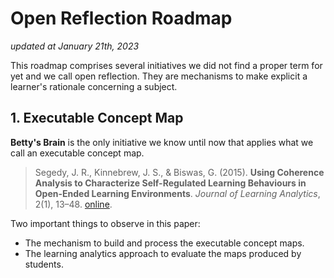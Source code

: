 # Open Reflection Roadmap
*updated at January 21th, 2023*

This roadmap comprises several initiatives we did not find a proper term for yet and we call open reflection. They are mechanisms to make explicit a learner's rationale concerning a subject.

## 1. Executable Concept Map

**Betty's Brain** is the only initiative we know until now that applies what we call an executable concept map.

> Segedy, J. R., Kinnebrew, J. S., & Biswas, G. (2015). **Using Coherence Analysis to Characterize Self-Regulated Learning Behaviours in Open-Ended Learning Environments**. *Journal of Learning Analytics*, 2(1), 13–48. [online](https://doi.org/10.18608/jla.2015.21.3).

Two important things to observe in this paper:
* The mechanism to build and process the executable concept maps.
* The learning analytics approach to evaluate the maps produced by students.
